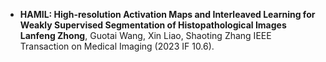 - **HAMIL: High-resolution Activation Maps and Interleaved Learning for Weakly Supervised Segmentation of Histopathological Images**
**Lanfeng Zhong**, Guotai Wang, Xin Liao, Shaoting Zhang
IEEE Transaction on Medical Imaging (2023 IF 10.6).

